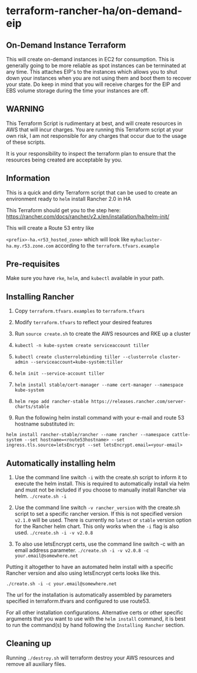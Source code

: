 # terraform-rancher-ha/on-demand-eip

## On-Demand Instance Terraform

This will create on-demand instances in EC2 for consumption. This is generally going to be more reliable as spot instances can be terminated at any time. This attaches EIP's to the instances which allows you to shut down your instances when you are not using them and boot them to recover your state. Do keep in mind that you will receive charges for the EIP and EBS volume storage during the time your instances are off.

## WARNING

This Terraform Script is rudimentary at best, and will create resources in AWS that will incur charges. You are running this Terraform script at your own risk, I am not responsible for any charges that occur due to the usage of these scripts.

It is your responsibility to inspect the terraform plan to ensure that the resources being created are acceptable by you.

## Information

This is a quick and dirty Terraform script that can be used to create an environment ready to `helm` install Rancher 2.0 in HA

This Terraform should get you to the step here: https://rancher.com/docs/rancher/v2.x/en/installation/ha/helm-init/

This will create a Route 53 entry like 

`<prefix>-ha.<r53_hosted_zone>` which will look like `myhacluster-ha.my.r53.zone.com` according to the `terraform.tfvars.example`

## Pre-requisites

Make sure you have `rke`, `helm`, and `kubectl` available in your path.

## Installing Rancher

1. Copy `terraform.tfvars.examples` to `terraform.tfvars`

1. Modify `terraform.tfvars` to reflect your desired features

1. Run `source create.sh` to create the AWS resources and RKE up a cluster

1. `kubectl -n kube-system create serviceaccount tiller`

1. `kubectl create clusterrolebinding tiller --clusterrole cluster-admin --serviceaccount=kube-system:tiller`

1. `helm init --service-account tiller`

1. `helm install stable/cert-manager --name cert-manager --namespace kube-system`

1. `helm repo add rancher-stable https://releases.rancher.com/server-charts/stable`

1. Run the following helm install command with your e-mail and route 53 hostname substituted in:

```
helm install rancher-stable/rancher --name rancher --namespace cattle-system --set hostname=<route53hostname> --set ingress.tls.source=letsEncrypt --set letsEncrypt.email=<your-email>
```

## Automatically installing helm

1. Use the command line switch `-i` with the create.sh script to inform it to execute the helm install. This is required to automatically install via helm and must not be included if you choose to manually install Rancher via helm. ```./create.sh -i```

1. Use the command line switch `-v rancher_version` with the create.sh script to set a specific rancher version. If this is not specified version `v2.1.0` will be used. There is currently no `latest` or `stable` version option for the Rancher helm chart. This only works when the `-i` flag is also used. ```./create.sh -i -v v2.0.8```

1. To also use letsEncrypt certs, use the command line switch -c with an email address parameter. ```./create.sh -i -v v2.0.8 -c your.email@somewhere.net```

Putting it altogether to have an automated helm install with a specific Rancher version and also using letsEncrypt certs looks like this.
```
./create.sh -i -c your.email@somewhere.net
```

The url for the installation is automatically assembled by parameters specified in terraform.tfvars and configured to use route53.

For all other installation configurations. Alternative certs or other specific arguments that you want to use with the `helm install` command, it is best to run the command(s) by hand following the `Installing Rancher` section.

## Cleaning up

Running `./destroy.sh` will terraform destroy your AWS resources and remove all auxiliary files.
